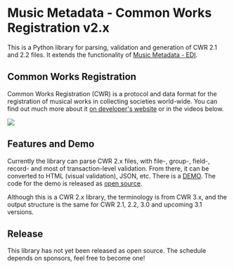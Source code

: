 # Music Metadata - Common Works Registration v2.x

This is a Python library for parsing, validation and generation of CWR 2.1 and 2.2 files. It extends the functionality of [Music Metadata - EDI](https://github.com/musicmetadata/edi).

## Common Works Registration

Common Works Registration (CWR) is a protocol and data format for the registration of musical works in collecting societies world-wide. You can find out much more about it [on developer's website](https://matijakolaric.com/articles/1/) or in the videos below.

<a href="https://www.youtube.com/watch?v=n4iHSga9xTc&list=PLQ3e-DuNTFt_bKSm9GDd2Wu7z560516dz" target="_blank"><img src="https://matijakolaric.com/media/uploads/images/cwrvideo.jpg"></a>

## Features and Demo

Currently the library can parse CWR 2.x files, with file-, group-, field-, record- and most of transaction-level validation.
From there, it can be converted to HTML (visual validation), JSON, etc. There is a [DEMO](https://web-wrapper.matijakolaric.com/). The code for the demo is released as [open source](https://github.com/musicmetadata/web-wrapper).

Although this is a CWR 2.x library, the terminology is from CWR 3.x, and the output structure is the same for CWR 2.1, 2.2, 3.0 and upcoming 3.1 versions.

## Release

This library has not yet been released as open source. The schedule depends on sponsors, feel free to become one!
